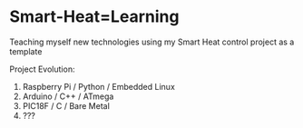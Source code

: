 # Smart-Heat=Learning

Teaching myself new technologies using my Smart Heat control project as a template

Project Evolution:
1. Raspberry Pi / Python / Embedded Linux
2. Arduino / C++ / ATmega
3. PIC18F / C / Bare Metal
4. ???
